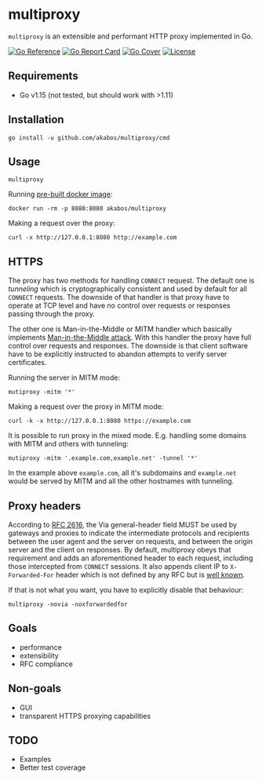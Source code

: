 # multiproxy

`multiproxy` is an extensible and performant HTTP proxy implemented in Go.

[![Go Reference](https://pkg.go.dev/badge/github.com/akabos/multiproxy.svg)](https://pkg.go.dev/github.com/akabos/multiproxy)
[![Go Report Card](https://goreportcard.com/badge/github.com/akabos/multiproxy)](https://goreportcard.com/report/github.com/akabos/multiproxy)
[![Go Cover](https://gocover.io/_badge/github.com/akabos/multiproxy)](https://gocover.io/github.com/akabos/multiproxy)
[![License](https://img.shields.io/github/license/akabos/multiproxy.svg)](https://github.com/akabos/multiproxy/blob/develop/LICENSE)

## Requirements

* Go v1.15 (not tested, but should work with >1.11)

## Installation

    go install -u github.com/akabos/multiproxy/cmd 

## Usage

    multiproxy 

Running [pre-built docker image](https://hub.docker.com/r/akabos/multiproxy):

    docker run -rm -p 8080:8080 akabos/multiproxy

Making a request over the proxy:

    curl -x http://127.0.0.1:8080 http://example.com

## HTTPS

The proxy has two methods for handling `CONNECT` request. The default one is _tunneling_ which is cryptographically 
consistent and used by default for all `CONNECT` requests. The downside of that handler is that proxy have to operate at
TCP level and have no control over requests or responses passing through the proxy. 

The other one is Man-in-the-Middle or MITM handler which basically implements 
[Man-in-the-Middle attack](https://en.wikipedia.org/wiki/Man-in-the-middle_attack). With this handler the proxy have 
full control over requests and responses. The downside is that client software have to be explicitly instructed to 
abandon attempts to verify server certificates.

Running the server in MITM mode:

    mutiproxy -mitm '*'

Making a request over the proxy in MITM mode:

    curl -k -x http://127.0.0.1:8080 https://example.com

It is possible to run proxy in the mixed mode. E.g. handling some domains with MITM and others with tunneling:

    mutiproxy -mitm '.example.com,example.net' -tunnel '*'

In the example above `example.com`, all it's subdomains and `example.net` would be served by MITM and all the other 
hostnames with tunneling. 

## Proxy headers

According to [RFC 2616](https://tools.ietf.org/html/rfc2616#section-14.45), the Via general-header field MUST be used by 
gateways and proxies to indicate the intermediate protocols and recipients between the user agent and the server on 
requests, and between the origin server and the client on responses. By default, multiproxy obeys that requirement and
adds an aforementioned header to each request, including those intercepted from `CONNECT` sessions. It also appends 
client IP to `X-Forwarded-For` header which is not defined by any RFC but is [well known](https://en.wikipedia.org/wiki/X-Forwarded-For).  

If that is not what you want, you have to explicitly disable that behaviour:

    multiproxy -novia -noxforwardedfor

## Goals

* performance
* extensibility
* RFC compliance

## Non-goals

* GUI
* transparent HTTPS proxying capabilities

## TODO

* Examples
* Better test coverage
